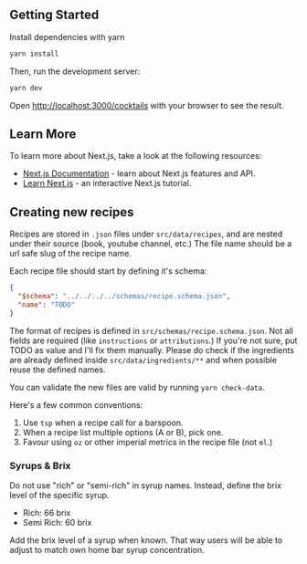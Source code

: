 ## Getting Started

Install dependencies with yarn

```bash
yarn install
```

Then, run the development server:

```bash
yarn dev
```

Open [http://localhost:3000/cocktails](http://localhost:3000/cocktails) with your browser to see the result.

## Learn More

To learn more about Next.js, take a look at the following resources:

- [Next.js Documentation](https://nextjs.org/docs) - learn about Next.js features and API.
- [Learn Next.js](https://nextjs.org/learn) - an interactive Next.js tutorial.

## Creating new recipes

Recipes are stored in `.json` files under `src/data/recipes`, and are nested under their source (book, youtube channel, etc.) The file name should be a url safe slug of the recipe name.

Each recipe file should start by defining it's schema:

```json
{
  "$schema": "../../../../schemas/recipe.schema.json",
  "name": "TODO"
}
```

The format of recipes is defined in `src/schemas/recipe.schema.json`. Not all fields are required (like `instructions` or `attributions`.) If you're not sure, put TODO as value and I'll fix them manually. Please do check if the ingredients are already defined inside `src/data/ingredients/**` and when possible reuse the defined names.

You can validate the new files are valid by running `yarn check-data`.

Here's a few common conventions:

1. Use `tsp` when a recipe call for a barspoon.
2. When a recipe list multiple options (A or B), pick one.
3. Favour using `oz` or other imperial metrics in the recipe file (not `ml`.)

### Syrups & Brix

Do not use "rich" or "semi-rich" in syrup names. Instead, define the brix level of the specific syrup.

- Rich: 66 brix
- Semi Rich: 60 brix

Add the brix level of a syrup when known. That way users will be able to adjust to match own home bar syrup concentration.
